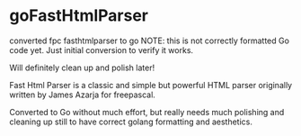 # goFastHtmlParser
converted fpc fasthtmlparser to go
NOTE: this is not correctly formatted Go code yet.
Just initial conversion to verify it works.

Will definitely clean up and polish later!

Fast Html Parser is a classic and simple but powerful HTML parser originally written by James Azarja for freepascal.

Converted to Go without much effort, but really needs much polishing and cleaning up still to have correct golang formatting and aesthetics.
